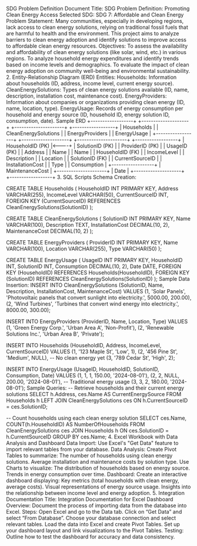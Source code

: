 SDG Problem Definition Document
Title: SDG Problem Definition: Promoting Clean Energy Access
Selected SDG: SDG 7: Affordable and Clean Energy
Problem Statement:
Many communities, especially in developing regions, lack access to clean energy solutions, relying on traditional fossil fuels that are harmful to health and the environment. This project aims to analyze barriers to clean energy adoption and identify solutions to improve access to affordable clean energy resources.
Objectives:
To assess the availability and affordability of clean energy solutions (like solar, wind, etc.) in various regions.
To analyze household energy expenditures and identify trends based on income levels and demographics.
To evaluate the impact of clean energy adoption on community well-being and environmental sustainability.
2. Entity-Relationship Diagram (ERD)
Entities:
Households: Information about households (ID, address, income level, current energy source).
CleanEnergySolutions: Types of clean energy solutions available (ID, name, description, installation cost, maintenance cost).
EnergyProviders: Information about companies or organizations providing clean energy (ID, name, location, type).
EnergyUsage: Records of energy consumption per household and energy source (ID, household ID, energy solution ID, consumption, date).
Sample ERD
+------------------+        +--------------------+        +---------------------+        +------------------+
|     Households    |        | CleanEnergySolutions |        |   EnergyProviders   |        |     EnergyUsage   |
+------------------+        +--------------------+        +---------------------+        +------------------+
| HouseholdID (PK) |<----+  | SolutionID (PK)    |      | ProviderID (PK)    |        | UsageID (PK)     |
| Address          |        | Name               |        | Name                |        | HouseholdID (FK) |
| IncomeLevel      |        | Description        |        | Location            |        | SolutionID (FK)  |
| CurrentSourceID  |        | InstallationCost    |        | Type                |        | Consumption       |
+------------------+        | MaintenanceCost     |        +---------------------+        | Date              |
                            +--------------------+                                            +------------------+
3. SQL Scripts
Schema Creation:

CREATE TABLE Households (
    HouseholdID INT PRIMARY KEY,
    Address VARCHAR(255),
    IncomeLevel VARCHAR(50),
    CurrentSourceID INT,
    FOREIGN KEY (CurrentSourceID) REFERENCES CleanEnergySolutions(SolutionID)
);

CREATE TABLE CleanEnergySolutions (
    SolutionID INT PRIMARY KEY,
    Name VARCHAR(100),
    Description TEXT,
    InstallationCost DECIMAL(10, 2),
    MaintenanceCost DECIMAL(10, 2)
);

CREATE TABLE EnergyProviders (
    ProviderID INT PRIMARY KEY,
    Name VARCHAR(100),
    Location VARCHAR(255),
    Type VARCHAR(50)
);

CREATE TABLE EnergyUsage (
    UsageID INT PRIMARY KEY,
    HouseholdID INT,
    SolutionID INT,
    Consumption DECIMAL(10, 2),
    Date DATE,
    FOREIGN KEY (HouseholdID) REFERENCES Households(HouseholdID),
    FOREIGN KEY (SolutionID) REFERENCES CleanEnergySolutions(SolutionID)
);
Sample Data Insertion:
INSERT INTO CleanEnergySolutions (SolutionID, Name, Description, InstallationCost, MaintenanceCost) VALUES
(1, 'Solar Panels', 'Photovoltaic panels that convert sunlight into electricity.', 5000.00, 200.00),
(2, 'Wind Turbines', 'Turbines that convert wind energy into electricity.', 8000.00, 300.00);

INSERT INTO EnergyProviders (ProviderID, Name, Location, Type) VALUES
(1, 'Green Energy Corp.', 'Urban Area A', 'Non-Profit'),
(2, 'Renewable Solutions Inc.', 'Urban Area B', 'Private');

INSERT INTO Households (HouseholdID, Address, IncomeLevel, CurrentSourceID) VALUES
(1, '123 Maple St', 'Low', 1),
(2, '456 Pine St', 'Medium', NULL),  -- No clean energy yet
(3, '789 Cedar St', 'High', 2);

INSERT INTO EnergyUsage (UsageID, HouseholdID, SolutionID, Consumption, Date) VALUES
(1, 1, 1, 150.00, '2024-08-01'),
(2, 2, NULL, 200.00, '2024-08-01'),  -- Traditional energy usage
(3, 3, 2, 180.00, '2024-08-01');
Sample Queries:
-- Retrieve households and their current energy solutions
SELECT h.Address, ces.Name AS CurrentEnergySource
FROM Households h
LEFT JOIN CleanEnergySolutions ces ON h.CurrentSourceID = ces.SolutionID;

-- Count households using each clean energy solution
SELECT ces.Name, COUNT(h.HouseholdID) AS NumberOfHouseholds
FROM CleanEnergySolutions ces
JOIN Households h ON ces.SolutionID = h.CurrentSourceID
GROUP BY ces.Name;
4. Excel Workbook with Data Analysis and Dashboard
Data Import: Use Excel's "Get Data" feature to import relevant tables from your database.
Data Analysis:
Create Pivot Tables to summarize:
The number of households using clean energy solutions.
Average installation and maintenance costs by solution type.
Use Charts to visualize:
The distribution of households based on energy source.
Trends in energy consumption over time.
Dashboard:
Create an interactive dashboard displaying:
Key metrics (total households with clean energy, average costs).
Visual representations of energy source usage.
Insights into the relationship between income level and energy adoption.
5. Integration Documentation
Title: Integration Documentation for Excel Dashboard
Overview: Document the process of importing data from the database into Excel.
Steps:
Open Excel and go to the Data tab.
Click on “Get Data” and select “From Database”.
Choose your database connection and select relevant tables.
Load the data into Excel and create Pivot Tables.
Set up your dashboard layout and link visualizations to the Pivot Tables.
Testing: Outline how to test the dashboard for accuracy and data consistency.
